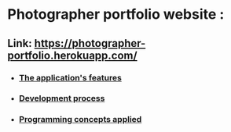 # Photographer portfolio website :

## Link: https://photographer-portfolio.herokuapp.com/

* ### [The application's features](#the-applications-features-)
* ### [Development process](#development-process-)	
* ### [Programming concepts applied](#programming-concepts-applied-)

